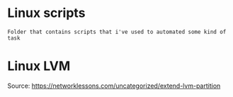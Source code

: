 # Linux scripts
    Folder that contains scripts that i've used to automated some kind of task


# Linux LVM

Source: https://networklessons.com/uncategorized/extend-lvm-partition
